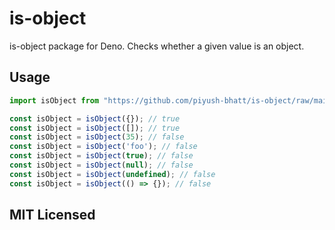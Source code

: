 # is-object

is-object package for Deno. Checks whether a given value is an object.

## Usage

```typescript
import isObject from "https://github.com/piyush-bhatt/is-object/raw/main/mod.ts";

const isObject = isObject({}); // true
const isObject = isObject([]); // true
const isObject = isObject(35); // false
const isObject = isObject('foo'); // false
const isObject = isObject(true); // false
const isObject = isObject(null); // false
const isObject = isObject(undefined); // false
const isObject = isObject(() => {}); // false
```

## MIT Licensed
